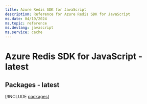 ```yaml
---
title: Azure Redis SDK for JavaScript
description: Reference for Azure Redis SDK for JavaScript
ms.date: 04/19/2024
ms.topic: reference
ms.devlang: javascript
ms.service: cache
---
```

# Azure Redis SDK for JavaScript - latest
## Packages - latest
[!INCLUDE [packages](redis-index.md)]